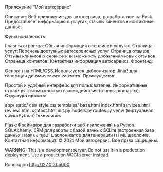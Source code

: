 Приложение "Мой автосервис"

Описание: Веб-приложение для автосервиса, разработанное на Flask. Предоставляет информацию о услугах, отзывы клиентов и контактные данные.

Функциональность:

Главная страница: Общая информация о сервисе и услугах.
Страница услуг: Перечень доступных автосервисных услуг.
Страница отзывов: Отзывы клиентов о сервисе и возможность добавления новых отзывов.
Страница контактов: Контактная информация автосервиса.
Фронтенд:

Основан на HTML/CSS.
Используется шаблонизатор Jinja2 для генерации динамического контента.
Преимущества:

Простой и удобный интерфейс для пользователей.
Информативные страницы с возможностью взаимодействия (отзывы, контакты).
Структура проекта:

app/
static/
css/
style.css
templates/
base.html
index.html
services.html
reviews.html
contact.html
init.py
models.py
routes.py
venv/ (виртуальная среда Python)
Технологии:

Flask: Фреймворк для разработки веб-приложений на Python.
SQLAlchemy: ORM для работы с базой данных SQLite (встроенная база данных Flask).
Jinja2: Шаблонизатор для генерации HTML-шаблонов.
Контактная информация: © 2024 Мой автосервис. Все права защищены.

WARNING: This is a development server. Do not use it in a production deployment. Use a production WSGI server instead.

Running on http://127.0.0.1:5000
